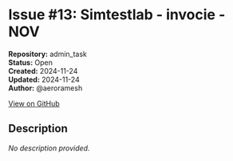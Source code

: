 # Issue #13: Simtestlab - invocie - NOV

**Repository:** admin_task  
**Status:** Open  
**Created:** 2024-11-24  
**Updated:** 2024-11-24  
**Author:** @aeroramesh  

[View on GitHub](https://github.com/Simtestlab/admin_task/issues/13)

## Description

*No description provided.*